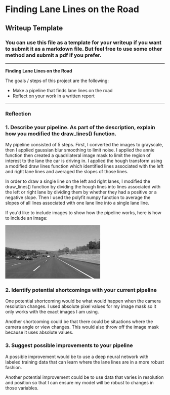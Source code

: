 # **Finding Lane Lines on the Road** 

## Writeup Template

### You can use this file as a template for your writeup if you want to submit it as a markdown file. But feel free to use some other method and submit a pdf if you prefer.

---

**Finding Lane Lines on the Road**

The goals / steps of this project are the following:
* Make a pipeline that finds lane lines on the road
* Reflect on your work in a written report


[//]: # (Image References)

[image1]: ./examples/grayscale.jpg "Grayscale"

---

### Reflection

### 1. Describe your pipeline. As part of the description, explain how you modified the draw_lines() function.

My pipeline consisted of 5 steps. First, I converted the images to grayscale, then I applied gaussian blur smoothing to limit noise. I applied the annie function then created a quadrilateral image mask to limit the region of interest to the lane the car is driving in. I applied the hough transform using a modified draw lines function which identified lines associated with the left and right lane lines and averaged the slopes of those lines.

In order to draw a single line on the left and right lanes, I modified the draw_lines() function by dividing the hough lines into lines associated with the left or right lane by dividing them by whether they had a positive or a negative slope. Then I used the polyfit numpy function to average the slopes of all lines associated with one lane line into a single lane line.

If you'd like to include images to show how the pipeline works, here is how to include an image: 

![alt text][image1]


### 2. Identify potential shortcomings with your current pipeline


One potential shortcoming would be what would happen when the camera resolution changes. I used absolute pixel values for my image mask so it only works with the exact images I am using.

Another shortcoming could be that there could be situations where the camera angle or view changes. This would also throw off the image mask because it uses absolute values.


### 3. Suggest possible improvements to your pipeline

A possible improvement would be to use a deep neural network with labeled training data that can learn where the lane lines are in a more robust fashion.

Another potential improvement could be to use data that varies in resolution and position so that I can ensure my model will be robust to changes in those variables.
